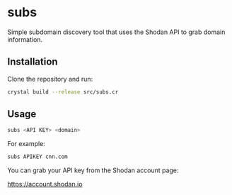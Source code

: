 # subs

Simple subdomain discovery tool that uses the Shodan API to grab domain information.

## Installation

Clone the repository and run:

```bash
crystal build --release src/subs.cr
```

## Usage

```bash
subs <API KEY> <domain>
```

For example:

```bash
subs APIKEY cnn.com
```

You can grab your API key from the Shodan account page:

https://account.shodan.io
